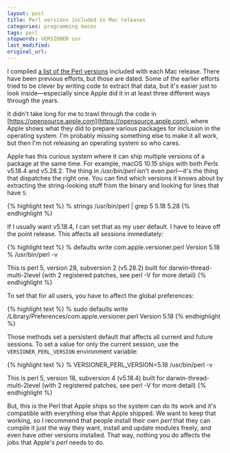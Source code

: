 ```yaml
---
layout: post
title: Perl versions included in Mac releases
categories: programming macos
tags: perl
stopwords: VERSIONER usr
last_modified:
original_url:
---
```


I compiled [a list of the Perl versions](https://github.com/briandfoy/mac-perl-versions) included with each Mac release. There have been previous efforts, but those are dated. Some of the earlier efforts tried to be clever by writing code to extract that data, but it's easier just to look inside—especially since Apple did it in at least three different ways through the years.

<!--more-->

It didn't take long for me to trawl through the code in [https://opensource.apple.com](https://opensource.apple.com), where Apple shows what they did to prepare various packages for inclusion in the operating system. I'm probably missing something else to make it all work, but then I'm not releasing an operating system so who cares.

Apple has this curious system where it can ship multiple versions of a package at the same time. For example, macOS 10.15 ships with both Perls v5.18.4 and v5.28.2. The thing in */usr/bin/perl* isn't even *perl*—it's the thing that dispatches the right one. You can find which versions it knows about by extracting the string-looking stuff from the binary and looking for lines that have `5`:

{% highlight text %}
% strings /usr/bin/perl | grep 5
5.18
5.28
{% endhighlight %}

If I usually want v5.18.4, I can set that as my user default. I have to leave off the point release. This affects all sessions immediately:

{% highlight text %}
% defaults write com.apple.versioner.perl Version 5.18
% /usr/bin/perl -v

This is perl 5, version 28, subversion 2 (v5.28.2) built for darwin-thread-multi-2level
(with 2 registered patches, see perl -V for more detail)
{% endhighlight %}

To set that for all users, you have to affect the global preferences:

{% highlight text %}
% sudo defaults write /Library/Preferences/com.apple.versioner.perl Version 5.18
{% endhighlight %}

Those methods set a persistent default that affects all current and future sessions. To set a value for only the current session, use the `VERSIONER_PERL_VERSION` environment variable:

{% highlight text %}
% VERSIONER_PERL_VERSION=5.18 /usr/bin/perl -v

This is perl 5, version 18, subversion 4 (v5.18.4) built for darwin-thread-multi-2level
(with 2 registered patches, see perl -V for more detail)
{% endhighlight %}

But, this is the Perl that Apple ships so the system can do its work and it's compatible with everything else that Apple shipped. We want to keep that working, so I recommend that people install their own *perl* that they can compile it just the way they want, install and update modules freely, and even have other versions installed. That way, nothing you do affects the jobs that Apple's *perl* needs to do.
